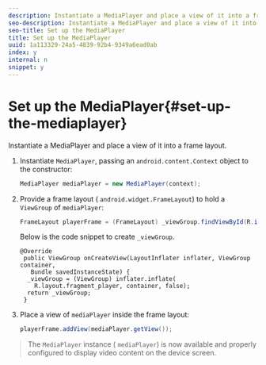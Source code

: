 ```yaml
---
description: Instantiate a MediaPlayer and place a view of it into a frame layout.
seo-description: Instantiate a MediaPlayer and place a view of it into a frame layout.
seo-title: Set up the MediaPlayer
title: Set up the MediaPlayer
uuid: 1a113329-24a5-4839-92b4-9349a6ead0ab
index: y
internal: n
snippet: y
---
```


# Set up the MediaPlayer{#set-up-the-mediaplayer}

Instantiate a MediaPlayer and place a view of it into a frame layout.

1. Instantiate `MediaPlayer`, passing an `android.content.Context` object to the constructor:

   ```java
   MediaPlayer mediaPlayer = new MediaPlayer(context);
   ```

1. Provide a frame layout ( `android.widget.FrameLayout`) to hold a `ViewGroup` of `mediaPlayer`:

   ```java
   FrameLayout playerFrame = (FrameLayout) _viewGroup.findViewById(R.id.playerFrame);
   ```

   Below is the code snippet to create `_viewGroup`.

   ```
   @Override 
    public ViewGroup onCreateView(LayoutInflater inflater, ViewGroup container, 
      Bundle savedInstanceState) { 
     _viewGroup = (ViewGroup) inflater.inflate( 
       R.layout.fragment_player, container, false); 
     return _viewGroup; 
    }
   ```

1. Place a view of `mediaPlayer` inside the frame layout:

   ```java
   playerFrame.addView(mediaPlayer.getView());
   ```

>The `MediaPlayer` instance ( `mediaPlayer`) is now available and properly configured to display video content on the device screen. 
